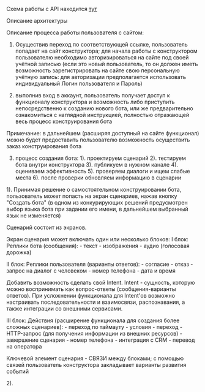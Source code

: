 Схема работы с API находится [тут](https://drive.google.com/file/d/1_3jbWE6SRvnoCVw95HVCeMNe9Uj6yANz/view?usp=sharing)

Описание архитектуры

Описание процесса работы пользователя с сайтом:
1. Осуществив переход по соответствующей ссылке, пользователь попадает на сайт конструктора; 
для начала работы с конструктором пользователю необходимо авторизироваться на сайте под своей учётной записью
(если это новый пользователь, то он должен иметь возможность зарегистрировать на сайте свою персональную учётную запись:
для авторизации предполагается использовать индивидуальный Логин пользователя и Пароль)

2. выполнив вход в аккаунт, пользователь получает доступ к функционалу конструктора и возможность либо приступить непосредственно к созданию нового бота, или же предварительно ознакомиться с наглядной инструкцией, полностью отражающей весь процесс конструирования бота

Примечание:
    в дальнейшем (расширяя доступный на сайте функционал) можно будет предоставить пользователю возможность осуществить заказ конструирования бота

3. процесс создания бота:
    1). проектируем сценарий
    2). тестируем бота внутри конструктора
    3). публикуем в нужном канале
    4). оцениваем эффективность
    5). проверяем диалоги и ищем слабые места
    6). после проверки обновляем информацию в сценарии

1). Принимая решение о самостоятельном конструировании бота, пользователь может попасть на экран сценариев, нажав кнопку "Создать бота"
(в одном из конкурирующих решений предусмотрен выбор языка бота при задании его имени,
 в дальнейшем выбранный язык не изменяется)


Сценарий состоит из экранов.

Экран сценария может включать один или несколько блоков:
I блок: Реплики бота (сообщения):
    - текст
    - изображения
    - аудио (голосовая дорожка)

II блок: Реплики пользователя (варианты ответов):
    - согласие
    - отказ
    - запрос на диалог с человеком
    - номер телефона
    - дата и время

Добавить возможность сделать свой Intent.
Intent - сущность, которую можно воспринимать как вопрос-ответы (сообщения-варианты ответов).
При усложнении функционала для Intent'ов возможно настраивать последовательности и взаимосвязи, распознавания, а также интеграции со внешними сервисами.

III блок: Действия (расширение функционала для создания более сложных сценариев):
    - переход по таймауту
    - условия
    - переход
    - HTTP-запрос (для получения информации из внешних ресурсов)
    - завершение сценария
    - номер телефона
    - интеграция с CRM
    - перевод на оператора

Ключевой элемент сценария - СВЯЗИ между блоками;
с помощью связей пользователь конструктора закладывает варианты развития событий

2). 
